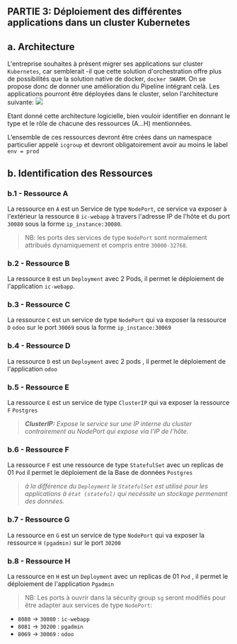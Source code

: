 ## PARTIE 3: Déploiement des différentes applications dans un cluster Kubernetes

## a. Architecture
L'entreprise souhaites à présent migrer ses applications sur cluster ``Kubernetes``, car semblerait -il que cette solution d'orchestration offre plus de possibilités que la solution native de docker, ``docker SWARM``. On se propose donc de donner une amélioration du Pipeline intégrant celà. Les applications pourront être déployées dans le cluster, selon l'architecture suivante:
![](images/synoptique_Kubernetes.jpeg)

Etant donné cette architecture logicielle, bien vouloir identifier en donnant le type et le rôle de chacune des ressources (A…H) mentionnées. 

L’ensemble de ces ressources devront être crées dans un namespace particulier appelé ``icgroup`` et devront obligatoirement avoir au moins le label ``env = prod``

## b. Identification des Ressources

### b.1 - Ressource A
La ressource en `A` est un Service de type `NodePort`, ce service va exposer à l'extérieur la ressource `B` `ic-webapp` à travers l'adresse IP de l'hôte et du port `30080` sous la forme `ip_instance:30080`.

>NB: les ports des services de type `NodePort` sont normalement attribués dynamiquement et compris entre `30000-32768`.

### b.2 - Ressource B 
La ressource `B` est un `Deployment` avec 2 Pods, il permet le déploiement de l'application `ic-webapp`.

### b.3 - Ressource C

La ressource `C` est un service de type `NodePort` qui va exposer la ressource `D` `odoo` sur le port `30069` sous la forme `ip_instance:30069`


### b.4 - Ressource D

La ressource `D` est un `Deployment` avec 2 pods , il permet le déploiement de l'application `odoo`

### b.5 - Ressource E 
La ressource `E` est un service de type `ClusterIP` qui va exposer la ressource `F` `Postgres` 
>***ClusterIP:*** *Expose le service sur une IP interne du cluster contrairement au NodePort qui expose via l'IP de l'hôte.*

### b.6 - Ressource F

La ressource `F` est une ressource de type `StatefulSet` avec un replicas de 01 `Pod` il permet le déploiement de la Base de données `Postgres`

>*à la différence du `Deployment` le `StatefulSet` est utilisé pour les applications à `état (stateful)` qui necéssite un stockage permenant des données.*

### b.7 - Ressource G

La ressource en `G` est un service de type `NodePort` qui va exposer la ressource `H` `(pgadmin)` sur le port `30200`

### b.8 - Ressource H

La ressource en `H` est un `Deployment` avec un replicas de 01 `Pod` , il permet le déploiement de l'application `Pgadmin`

>NB: Les ports à ouvrir dans la sécurity group `sg` seront modifiés pour être adapter aux services de type `NodePort`:
- `8080` -> `30080` : `ic-webapp`
- `8081` -> `30200` : `pgadmin`
- `8069` -> `30069` : `odoo`